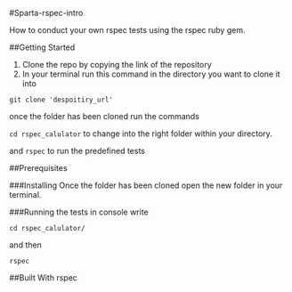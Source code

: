 #Sparta-rspec-intro

How to conduct your own rspec tests using the rspec ruby gem.

##Getting Started
1. Clone the repo by copying the link of the repository
2. In your terminal run this command in the directory you want to clone it into

``git clone 'despoitiry_url'``

once the folder has been cloned run the commands

``cd rspec_calulator`` to change into the right folder within your directory.

and ``rspec`` to run the predefined tests


##Prerequisites

###Installing
Once the folder has been cloned open the new folder in your terminal.


###Running the tests
in console write

``cd rspec_calulator/``

and then

``rspec``

##Built With
rspec
